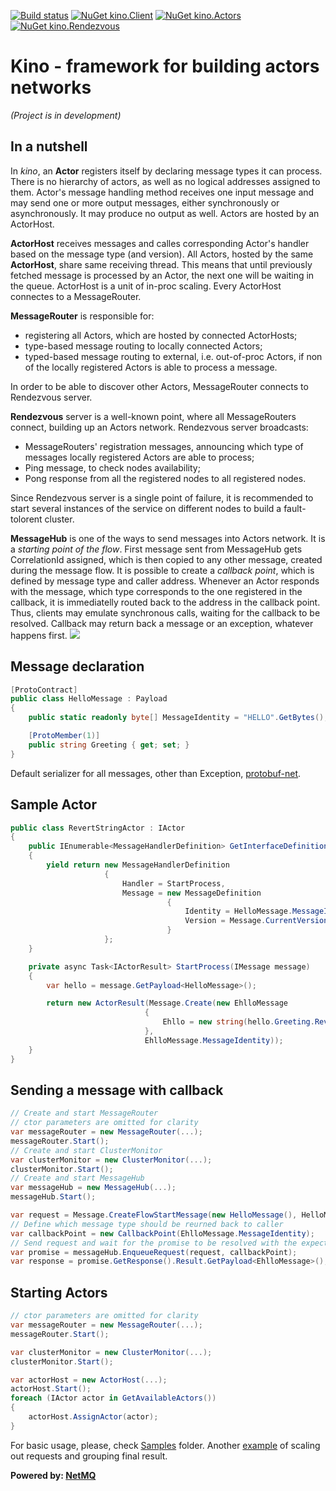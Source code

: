 [![Build status](https://ci.appveyor.com/api/projects/status/khn5imataa5uw4oj?svg=true)](https://ci.appveyor.com/project/iiwaasnet/kino)
[![NuGet kino.Client](https://badge.fury.io/nu/kino.Client.svg)](http://badge.fury.io/nu/kino.Client)
[![NuGet kino.Actors](https://badge.fury.io/nu/kino.Actors.svg)](http://badge.fury.io/nu/kino.Actors)
[![NuGet kino.Rendezvous](https://badge.fury.io/nu/kino.Rendezvous.svg)](http://badge.fury.io/nu/kino.Rendezvous)

# Kino - framework for building actors networks
*(Project is in development)*
## In a nutshell

In *kino*, an **Actor** registers itself by declaring message types it can process. There is no hierarchy of actors, as well as no logical addresses assigned to them.
Actor's message handling method receives one input message and may send one or more output messages, either synchronously or asynchronously. It may produce no output as well.
Actors are hosted by an ActorHost.



**ActorHost** receives messages and calles corresponding Actor's handler based on the message type (and version). All Actors, hosted by the same **ActorHost**, share same receiving thread. 
This means that until previously fetched message is processed by an Actor, the next one will be waiting in the queue. ActorHost is a unit of in-proc scaling.
Every ActorHost connectes to a MessageRouter.



**MessageRouter** is responsible for:
  * registering all Actors, which are hosted by connected ActorHosts;
  * type-based message routing to locally connected Actors;
  * typed-based message routing to external, i.e. out-of-proc Actors, if non of the locally registered Actors is able to process a message.

In order to be able to discover other Actors, MessageRouter connects to Rendezvous server.



**Rendezvous** server is a well-known point, where all MessageRouters connect, building up an Actors network. 
Rendezvous server broadcasts:
  * MessageRouters' registration messages, announcing which type of messages locally registered Actors are able to process;
  * Ping message, to check nodes availability;
  * Pong response from all the registered nodes to all registered nodes.

Since Rendezvous server is a single point of failure, it is recommended to start several instances of the service on different nodes to build a fault-tolorent cluster.



**MessageHub** is one of the ways to send messages into Actors network. It is a *starting point of the flow*. First message sent from MessageHub gets CorrelationId assigned, 
which is then copied to any other message, created during the message flow. It is possible to create a *callback point*, which is defined by message type and caller address. 
Whenever an Actor responds with the message, which type corresponds to the one registered in the callback, it is immediatelly routed back to the address in the callback point.
Thus, clients may emulate synchronous calls, waiting for the callback to be resolved. Callback may return back a message or an exception, whatever happens first.
![](https://cdn.rawgit.com/iiwaasnet/kino/master/img/Callback.png)

## Message declaration
```csharp
[ProtoContract]
public class HelloMessage : Payload
{
    public static readonly byte[] MessageIdentity = "HELLO".GetBytes();

    [ProtoMember(1)]
    public string Greeting { get; set; }
}
```
Default serializer for all messages, other than Exception, [protobuf-net](https://github.com/mgravell/protobuf-net).

## Sample Actor
```csharp
public class RevertStringActor : IActor
{
    public IEnumerable<MessageHandlerDefinition> GetInterfaceDefinition()
    {
        yield return new MessageHandlerDefinition
                     {
                         Handler = StartProcess,
                         Message = new MessageDefinition
                                   {
                                       Identity = HelloMessage.MessageIdentity,
                                       Version = Message.CurrentVersion
                                   }
                     };
    }

    private async Task<IActorResult> StartProcess(IMessage message)
    {
        var hello = message.GetPayload<HelloMessage>();

        return new ActorResult(Message.Create(new EhlloMessage
                              {
                                  Ehllo = new string(hello.Greeting.Reverse().ToArray())
                              },
                              EhlloMessage.MessageIdentity));
    }
}
```

## Sending a message with callback
```csharp
// Create and start MessageRouter
// ctor parameters are omitted for clarity
var messageRouter = new MessageRouter(...);
messageRouter.Start();
// Create and start ClusterMonitor
var clusterMonitor = new ClusterMonitor(...);
clusterMonitor.Start();
// Create and start MessageHub
var messageHub = new MessageHub(...);
messageHub.Start();

var request = Message.CreateFlowStartMessage(new HelloMessage(), HelloMessage.MessageIdentity);
// Define which message type should be reurned back to caller
var callbackPoint = new CallbackPoint(EhlloMessage.MessageIdentity);
// Send request and wait for the promise to be resolved with the expected callback message
var promise = messageHub.EnqueueRequest(request, callbackPoint);
var response = promise.GetResponse().Result.GetPayload<EhlloMessage>();
```

## Starting Actors
```csharp
// ctor parameters are omitted for clarity
var messageRouter = new MessageRouter(...);
messageRouter.Start();

var clusterMonitor = new ClusterMonitor(...);
clusterMonitor.Start();

var actorHost = new ActorHost(...);
actorHost.Start();
foreach (IActor actor in GetAvailableActors())
{
    actorHost.AssignActor(actor);
}
```
For basic usage, please, check [Samples](https://github.com/iiwaasnet/kino/tree/master/src/Samples) folder.
Another [example](https://github.com/iiwaasnet/weather) of scaling out requests and grouping final result.


**Powered by: [NetMQ](https://github.com/zeromq/netmq)**
